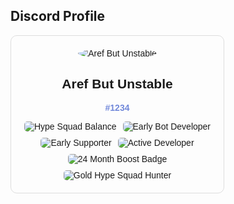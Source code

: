 ## Discord Profile

<div align="center" style="border: 1px solid #ddd; border-radius: 10px; padding: 20px; width: 300px; font-family: Arial, sans-serif;">
    <img src="https://media.discordapp.net/attachments/1248323306055270541/1254008842287714434/set.jpg?ex=6677ee3e&is=66769cbe&hm=ac7e7a6e18f8f40e8eca13e953b5fd536db95ff889e1a865ac890f66d0db8298&=&format=webp&width=467&height=467" alt="Aref But Unstable" style="border-radius: 50%;">
    <h2>Aref But Unstable</h2>
    <p style="color: #7289DA; font-weight: bold;">#1234</p>
    <div style="display: flex; justify-content: center; flex-wrap: wrap; gap: 10px;">
        <img src="https://img.shields.io/badge/Hype%20Squad-Balance-5865F2?style=for-the-badge&logo=discord&logoColor=white" alt="Hype Squad Balance" style="border-radius: 5px;">
        <img src="https://img.shields.io/badge/Early%20Bot%20Developer-7289DA?style=for-the-badge&logo=discord&logoColor=white" alt="Early Bot Developer" style="border-radius: 5px;">
        <img src="https://img.shields.io/badge/Early%20Supporter-7289DA?style=for-the-badge&logo=discord&logoColor=white" alt="Early Supporter" style="border-radius: 5px;">
        <img src="https://img.shields.io/badge/Active%20Developer-5865F2?style=for-the-badge&logo=discord&logoColor=white" alt="Active Developer" style="border-radius: 5px;">
        <img src="https://img.shields.io/badge/24%20Month%20Boost-7289DA?style=for-the-badge&logo=discord&logoColor=white" alt="24 Month Boost Badge" style="border-radius: 5px;">
        <img src="https://img.shields.io/badge/Gold%20Hype%20Squad%20Hunter-FFD700?style=for-the-badge&logo=discord&logoColor=white" alt="Gold Hype Squad Hunter" style="border-radius: 5px;">
    </div>
</div>
